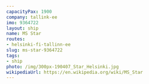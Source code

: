 ```yaml
---
capacityPax: 1900
company: tallink-ee
imo: 9364722
layout: ship
name: MS Star
routes:
- helsinki-fi-tallinn-ee
slug: ms-star-9364722
tags:
- ship
photo: /img/300px-190407_Star_Helsinki.jpg
wikipediaUrl: https://en.wikipedia.org/wiki/MS_Star
---
```

